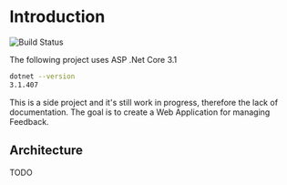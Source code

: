 # Introduction

![Build Status](https://circleci.com/gh/dnutiu/retroactiune.svg?style=svg)

The following project uses ASP .Net Core 3.1

```bash
dotnet --version
3.1.407
```

This is a side project and it's still work in progress, therefore the lack of documentation. The goal is to create a Web Application for managing Feedback.

## Architecture

TODO

